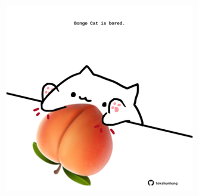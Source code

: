 <!-- built at 06/03/2025, 08:00:45 UTC -->
<p align="center">
  <img width="500" height="500" src="./ReadmeImage.svg">
</p>
